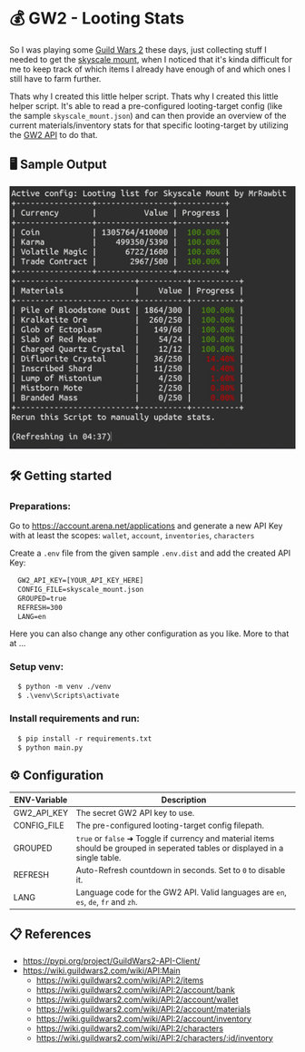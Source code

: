 # 💰 GW2 - Looting Stats

So I was playing some [Guild Wars 2](https://www.guildwars2.com/) these days, just collecting stuff I needed to get the [skyscale mount](https://wiki.guildwars2.com/wiki/Skyscale), when I noticed that it's kinda difficult for me to keep track of which items I already have enough of and which ones I still have to farm further.

Thats why I created this little helper script. Thats why I created this little helper script. It's able to read a pre-configured looting-target config (like the sample `skyscale_mount.json`) and can then provide an overview of the current materials/inventory stats for that specific looting-target by utilizing the [GW2 API](https://wiki.guildwars2.com/wiki/API:Main) to do that.

## 🖥️ Sample Output
![Sample Output](sample_output.jpg "Sample Output")

## 🛠️ Getting started

### Preparations:
Go to https://account.arena.net/applications and generate a new API Key with at least the scopes:
	 `wallet`, `account`, `inventories`, `characters`
	 
Create a `.env` file from the given sample `.env.dist` and add the created API Key:
```
  GW2_API_KEY=[YOUR_API_KEY_HERE]
  CONFIG_FILE=skyscale_mount.json
  GROUPED=true
  REFRESH=300
  LANG=en
```
Here you can also change any other configuration as you like. More to that at ...

### Setup venv:
```
  $ python -m venv ./venv
  $ .\venv\Scripts\activate
```

### Install requirements and run:
```
  $ pip install -r requirements.txt
  $ python main.py
```

## ⚙️ Configuration

|ENV-Variable|Description|
|--|--|
| GW2_API_KEY | The secret GW2 API key to use.  |
| CONFIG_FILE | The pre-configured looting-target config filepath. |
| GROUPED | `true` or `false` ➜ Toggle if currency and material items should be grouped in seperated tables or displayed in a single table. |
| REFRESH | Auto-Refresh countdown in seconds. Set to `0` to disable it. |
| LANG | Language code for the GW2 API. Valid languages are `en`, `es`, `de`, `fr` and `zh`. |


## 📋 References
 - https://pypi.org/project/GuildWars2-API-Client/
 - https://wiki.guildwars2.com/wiki/API:Main
	 - https://wiki.guildwars2.com/wiki/API:2/items
	 - https://wiki.guildwars2.com/wiki/API:2/account/bank
	 - https://wiki.guildwars2.com/wiki/API:2/account/wallet
	 - https://wiki.guildwars2.com/wiki/API:2/account/materials
	 - https://wiki.guildwars2.com/wiki/API:2/account/inventory
	 - https://wiki.guildwars2.com/wiki/API:2/characters
	 - https://wiki.guildwars2.com/wiki/API:2/characters/:id/inventory
